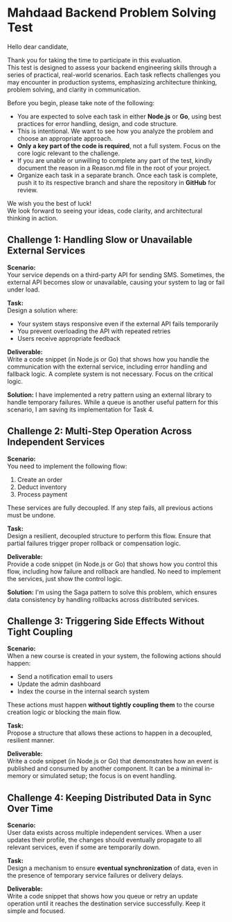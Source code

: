 # Mahdaad Backend Problem Solving Test

Hello dear candidate,

Thank you for taking the time to participate in this evaluation.  
This test is designed to assess your backend engineering skills through a series of practical, real-world scenarios. Each task reflects challenges you may encounter in production systems, emphasizing architecture thinking, problem solving, and clarity in communication.

Before you begin, please take note of the following:

-   You are expected to solve each task in either **Node.js** or **Go**, using best practices for error handling, design, and code structure.
-   This is intentional. We want to see how you analyze the problem and choose an appropriate approach.
-   **Only a key part of the code is required**, not a full system. Focus on the core logic relevant to the challenge.
-   If you are unable or unwilling to complete any part of the test, kindly document the reason in a Reason.md file in the root of your project.
-   Organize each task in a separate branch. Once each task is complete, push it to its respective branch and share the repository in **GitHub** for review.

We wish you the best of luck!  
We look forward to seeing your ideas, code clarity, and architectural thinking in action.

## Challenge 1: Handling Slow or Unavailable External Services

**Scenario:**  
Your service depends on a third-party API for sending SMS. Sometimes, the external API becomes slow or unavailable, causing your system to lag or fail under load.

**Task:**  
Design a solution where:

-   Your system stays responsive even if the external API fails temporarily
-   You prevent overloading the API with repeated retries
-   Users receive appropriate feedback

**Deliverable:**  
Write a code snippet (in Node.js or Go) that shows how you handle the communication with the external service, including error handling and fallback logic. A complete system is not necessary. Focus on the critical logic.

**Solution:**
I have implemented a retry pattern using an external library to handle temporary failures. While a queue is another useful pattern for this scenario, I am saving its implementation for Task 4.

## Challenge 2: Multi-Step Operation Across Independent Services

**Scenario:**  
You need to implement the following flow:

1. Create an order
2. Deduct inventory
3. Process payment

These services are fully decoupled. If any step fails, all previous actions must be undone.

**Task:**  
Design a resilient, decoupled structure to perform this flow. Ensure that partial failures trigger proper rollback or compensation logic.

**Deliverable:**  
Provide a code snippet (in Node.js or Go) that shows how you control this flow, including how failure and rollback are handled. No need to implement the services, just show the control logic.

**Solution:**
I'm using the Saga pattern to solve this problem, which ensures data consistency by handling rollbacks across distributed services.

## Challenge 3: Triggering Side Effects Without Tight Coupling

**Scenario:**  
When a new course is created in your system, the following actions should happen:

-   Send a notification email to users
-   Update the admin dashboard
-   Index the course in the internal search system

These actions must happen **without tightly coupling them** to the course creation logic or blocking the main flow.

**Task:**  
Propose a structure that allows these actions to happen in a decoupled, resilient manner.

**Deliverable:**  
Write a code snippet (in Node.js or Go) that demonstrates how an event is published and consumed by another component. It can be a minimal in-memory or simulated setup; the focus is on event handling.

## Challenge 4: Keeping Distributed Data in Sync Over Time

**Scenario:**  
User data exists across multiple independent services. When a user updates their profile, the changes should eventually propagate to all relevant services, even if some are temporarily down.

**Task:**  
Design a mechanism to ensure **eventual synchronization** of data, even in the presence of temporary service failures or delivery delays.

**Deliverable:**  
Write a code snippet that shows how you queue or retry an update operation until it reaches the destination service successfully. Keep it simple and focused.
